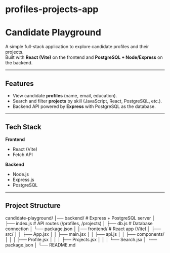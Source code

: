 # profiles-projects-app
# Candidate Playground

A simple full-stack application to explore candidate profiles and their projects.  
Built with **React (Vite)** on the frontend and **PostgreSQL + Node/Express** on the backend.

---

## Features

- View candidate **profiles** (name, email, education).
- Search and filter **projects** by skill (JavaScript, React, PostgreSQL, etc.).
- Backend API powered by **Express** with PostgreSQL as the database.

---

## Tech Stack

**Frontend**
- React (Vite)
- Fetch API

**Backend**
- Node.js
- Express.js
- PostgreSQL

---

## Project Structure

candidate-playground/
│── backend/              # Express + PostgreSQL server
│   ├── index.js          # API routes (/profiles, /projects)
│   ├── db.js             # Database connection
│   └── package.json
│
│── frontend/             # React app (Vite)
│   ├── src/
│   │   ├── App.jsx
│   │   ├── main.jsx
│   │   ├── api.js
│   │   ├── components/
│   │   │   ├── Profile.jsx
│   │   │   ├── Projects.jsx
│   │   │   └── Search.jsx
│   └── package.json
│
└── README.md



